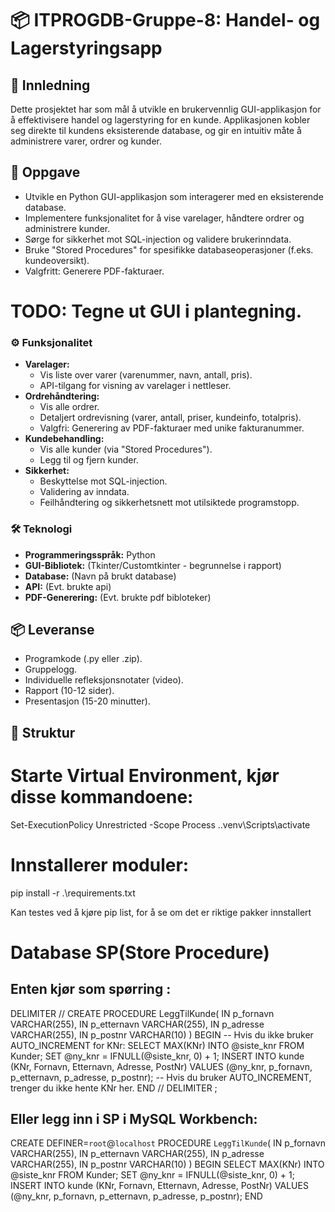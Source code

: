 # 📦 ITPROGDB-Gruppe-8: Handel- og Lagerstyringsapp

## 🚀 Innledning

Dette prosjektet har som mål å utvikle en brukervennlig GUI-applikasjon for å effektivisere handel og lagerstyring for en kunde. Applikasjonen kobler seg direkte til kundens eksisterende database, og gir en intuitiv måte å administrere varer, ordrer og kunder.

## 🎯 Oppgave

* Utvikle en Python GUI-applikasjon som interagerer med en eksisterende database.
* Implementere funksjonalitet for å vise varelager, håndtere ordrer og administrere kunder.
* Sørge for sikkerhet mot SQL-injection og validere brukerinndata.
* Bruke "Stored Procedures" for spesifikke databaseoperasjoner (f.eks. kundeoversikt).
* Valgfritt: Generere PDF-fakturaer.
# TODO: Tegne ut GUI i plantegning.
### ⚙️ Funksjonalitet

* **Varelager:**
    * Vis liste over varer (varenummer, navn, antall, pris).
    * API-tilgang for visning av varelager i nettleser.
* **Ordrehåndtering:**
    * Vis alle ordrer.
    * Detaljert ordrevisning (varer, antall, priser, kundeinfo, totalpris).
    * Valgfri: Generering av PDF-fakturaer med unike fakturanummer.
* **Kundebehandling:**
    * Vis alle kunder (via "Stored Procedures").
    * Legg til og fjern kunder.
* **Sikkerhet:**
    * Beskyttelse mot SQL-injection.
    * Validering av inndata.
    * Feilhåndtering og sikkerhetsnett mot utilsiktede programstopp.

### 🛠️ Teknologi

* **Programmeringsspråk:** Python
* **GUI-Bibliotek:** (Tkinter/Customtkinter - begrunnelse i rapport)
* **Database:** (Navn på brukt database)
* **API:** (Evt. brukte api)
* **PDF-Generering:** (Evt. brukte pdf bibloteker)

## 📦 Leveranse

* Programkode (.py eller .zip).
* Gruppelogg.
* Individuelle refleksjonsnotater (video).
* Rapport (10-12 sider).
* Presentasjon (15-20 minutter).

## 📂 Struktur

# Starte Virtual Environment, kjør disse kommandoene: 
Set-ExecutionPolicy Unrestricted -Scope Process
.\.venv\Scripts\activate

# Innstallerer moduler:
pip install -r .\requirements.txt

Kan testes ved å kjøre pip list, for å se om det er riktige pakker innstallert


# Database SP(Store Procedure)
## Enten kjør som spørring :
DELIMITER //
CREATE PROCEDURE LeggTilKunde(
    IN p_fornavn VARCHAR(255),
    IN p_etternavn VARCHAR(255),
    IN p_adresse VARCHAR(255),
    IN p_postnr VARCHAR(10)
)
BEGIN
    -- Hvis du ikke bruker AUTO_INCREMENT for KNr:
    SELECT MAX(KNr) INTO @siste_knr FROM Kunder;
    SET @ny_knr = IFNULL(@siste_knr, 0) + 1;
    INSERT INTO kunde (KNr, Fornavn, Etternavn, Adresse, PostNr) VALUES (@ny_knr, p_fornavn, p_etternavn, p_adresse, p_postnr);
    -- Hvis du bruker AUTO_INCREMENT, trenger du ikke hente KNr her.
END //
DELIMITER ;
## Eller legg inn i SP i MySQL Workbench:
CREATE DEFINER=`root`@`localhost` PROCEDURE `LeggTilKunde`(
    IN p_fornavn VARCHAR(255),
    IN p_etternavn VARCHAR(255),
    IN p_adresse VARCHAR(255),
    IN p_postnr VARCHAR(10)
)
BEGIN
    SELECT MAX(KNr) INTO @siste_knr FROM Kunder;
    SET @ny_knr = IFNULL(@siste_knr, 0) + 1;
    INSERT INTO kunde (KNr, Fornavn, Etternavn, Adresse, PostNr) VALUES (@ny_knr, p_fornavn, p_etternavn, p_adresse, p_postnr);
END
